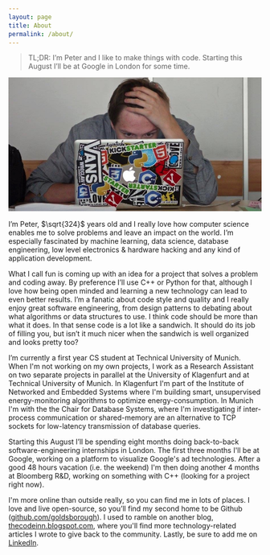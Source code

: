 ```yaml
---
layout: page
title: About
permalink: /about/
---
```


> TL;DR: I’m Peter and I like to make things with code. Starting this August I’ll
> be at Google in London for some time.

<div id="about-image">
	<img src="/images/about/mac.jpeg" alt="Me again."/>
</div>

I’m Peter, $\sqrt{324}$ years old and I really love how computer science enables
me to solve problems and leave an impact on the world. I’m especially fascinated
by machine learning, data science, database engineering, low level electronics &
hardware hacking and any kind of application development.

What I call fun is coming up with an idea for a project that solves a problem
and coding away. By preference I’ll use C++ or Python for that, although I love
how being open minded and learning a new technology can lead to even better
results. I’m a fanatic about code style and quality and I really enjoy great
software engineering, from design patterns to debating about what algorithms or
data structures to use. I think code should be more than what it does. In that
sense code is a lot like a sandwich. It should do its job of filling you, but
isn’t it much nicer when the sandwich is well organized and looks pretty too?

I’m currently a first year CS student at Technical University of Munich. When
I'm not working on my own projects, I work as a Research Assistant on two
separate projects in parallel at the University of Klagenfurt and at Technical
University of Munich. In Klagenfurt I'm part of the Institute of Networked and
Embedded Systems where I'm building smart, unsupervised energy-monitoring
algorithms to optimize energy-consumption. In Munich I'm with the the Chair for
Database Systems, where I'm investigating if inter-process communication or
shared-memory are an alternative to TCP sockets for low-latency transmission of
database queries.

Starting this August I’ll be spending eight months doing back-to-back
software-engineering internships in London. The first three months I'll be at
Google, working on a platform to visualize Google's ad technologies. After a
good 48 hours vacation (i.e. the weekend) I'm then doing another 4 months at
Bloomberg R&D, working on something with C++ (looking for a project right now).

I'm more online than outside really, so you can find me in lots of places. I
love and live open-source, so you’ll find my second home to be Github
([github.com/goldsborough](http://github.com/goldsborough)). I used to ramble on
another blog, [thecodeinn.blogspot.com](http://github.com/goldsborough), where
you'll find more technology-related articles I wrote to give back to the
community. Lastly, be sure to add me on
[LinkedIn](http://linkedin.com/in/petergoldsborough).
